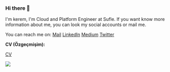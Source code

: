 ### Hi there 👋

I'm kerem, I'm Cloud and Platform Engineer at Sufle. If you want know more information about me, you can look my social accounts or mail me.


You can reach me on:
[Mail](keremdemirtrk@gmail.com)
[Linkedln](linkedin.com/in/keremdemirtrk)
[Medium](medium.com/@keremdemirtrk)
[Twitter](twitter.com/keremdemirtrk)

**CV (Özgeçmişim):**

[CV](https://www.linkedin.com/in/keremdemirtrk/detail/treasury/education:382014977/?entityUrn=urn%3Ali%3Afsd_profileTreasuryMedia%3A(ACoAAB_tm14BDjyOY93CtCXmHgGEulyOX_3ZL4M%2C1635466968164)&section=education%3A382014977&treasuryCount=2)


<a href="medium.com/@keremdemirtrk">
  <img align="center" src="https://github-readme-stats.vercel.app/api?username=keremdemirtrk&layout=compact" />
</a>
